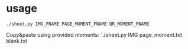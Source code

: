 # usage
`./sheet.py IMG_FNAME PAGE_MOMENT_FNAME QR_MOMENT_FNAME`

Copy&paste using provided moments:
`./sheet.py IMG page_moment.txt blank.txt